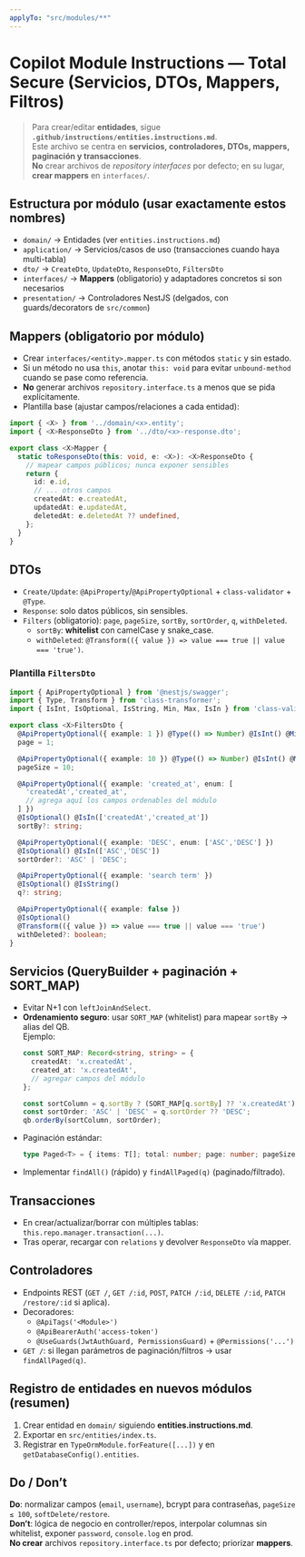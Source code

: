 ```yaml
---
applyTo: "src/modules/**"
---
```


# Copilot Module Instructions — Total Secure (Servicios, DTOs, Mappers, Filtros)

> Para crear/editar **entidades**, sigue **`.github/instructions/entities.instructions.md`**.  
> Este archivo se centra en **servicios, controladores, DTOs, mappers, paginación y transacciones**.  
> **No** crear archivos de *repository interfaces* por defecto; en su lugar, **crear mappers** en `interfaces/`.

## Estructura por módulo (usar exactamente estos nombres)
- `domain/` → Entidades (ver `entities.instructions.md`)
- `application/` → Servicios/casos de uso (transacciones cuando haya multi-tabla)
- `dto/` → `CreateDto`, `UpdateDto`, `ResponseDto`, `FiltersDto`
- `interfaces/` → **Mappers** (obligatorio) y adaptadores concretos si son necesarios
- `presentation/` → Controladores NestJS (delgados, con guards/decorators de `src/common`)

## Mappers (obligatorio por módulo)
- Crear `interfaces/<entity>.mapper.ts` con métodos `static` y sin estado.
- Si un método no usa `this`, anotar `this: void` para evitar `unbound-method` cuando se pase como referencia.
- **No** generar archivos `repository.interface.ts` a menos que se pida explícitamente.
- Plantilla base (ajustar campos/relaciones a cada entidad):
```ts
import { <X> } from '../domain/<x>.entity';
import { <X>ResponseDto } from '../dto/<x>-response.dto';

export class <X>Mapper {
  static toResponseDto(this: void, e: <X>): <X>ResponseDto {
    // mapear campos públicos; nunca exponer sensibles
    return {
      id: e.id,
      // ... otros campos
      createdAt: e.createdAt,
      updatedAt: e.updatedAt,
      deletedAt: e.deletedAt ?? undefined,
    };
  }
}
```

## DTOs
- `Create/Update`: `@ApiProperty`/`@ApiPropertyOptional` + `class-validator` + `@Type`.
- `Response`: solo datos públicos, sin sensibles.
- `Filters` (obligatorio): `page`, `pageSize`, `sortBy`, `sortOrder`, `q`, `withDeleted`.  
  - `sortBy`: **whitelist** con camelCase y snake_case.  
  - `withDeleted`: `@Transform(({ value }) => value === true || value === 'true')`.

### Plantilla `FiltersDto`
```ts
import { ApiPropertyOptional } from '@nestjs/swagger';
import { Type, Transform } from 'class-transformer';
import { IsInt, IsOptional, IsString, Min, Max, IsIn } from 'class-validator';

export class <X>FiltersDto {
  @ApiPropertyOptional({ example: 1 }) @Type(() => Number) @IsInt() @Min(1)
  page = 1;

  @ApiPropertyOptional({ example: 10 }) @Type(() => Number) @IsInt() @Min(1) @Max(100)
  pageSize = 10;

  @ApiPropertyOptional({ example: 'created_at', enum: [
    'createdAt','created_at',
    // agrega aquí los campos ordenables del módulo
  ] })
  @IsOptional() @IsIn(['createdAt','created_at'])
  sortBy?: string;

  @ApiPropertyOptional({ example: 'DESC', enum: ['ASC','DESC'] })
  @IsOptional() @IsIn(['ASC','DESC'])
  sortOrder?: 'ASC' | 'DESC';

  @ApiPropertyOptional({ example: 'search term' })
  @IsOptional() @IsString()
  q?: string;

  @ApiPropertyOptional({ example: false })
  @IsOptional()
  @Transform(({ value }) => value === true || value === 'true')
  withDeleted?: boolean;
}
```

## Servicios (QueryBuilder + paginación + SORT_MAP)
- Evitar N+1 con `leftJoinAndSelect`.
- **Ordenamiento seguro**: usar `SORT_MAP` (whitelist) para mapear `sortBy` → alias del QB.  
  Ejemplo:
  ```ts
  const SORT_MAP: Record<string, string> = {
    createdAt: 'x.createdAt',
    created_at: 'x.createdAt',
    // agregar campos del módulo
  };

  const sortColumn = q.sortBy ? (SORT_MAP[q.sortBy] ?? 'x.createdAt') : 'x.createdAt';
  const sortOrder: 'ASC' | 'DESC' = q.sortOrder ?? 'DESC';
  qb.orderBy(sortColumn, sortOrder);
  ```
- Paginación estándar:
  ```ts
  type Paged<T> = { items: T[]; total: number; page: number; pageSize: number };
  ```
- Implementar `findAll()` (rápido) y `findAllPaged(q)` (paginado/filtrado).

## Transacciones
- En crear/actualizar/borrar con múltiples tablas: `this.repo.manager.transaction(...)`.
- Tras operar, recargar con `relations` y devolver `ResponseDto` vía mapper.

## Controladores
- Endpoints REST (`GET /`, `GET /:id`, `POST`, `PATCH /:id`, `DELETE /:id`, `PATCH /restore/:id` si aplica).
- Decoradores:
  - `@ApiTags('<Module>')`
  - `@ApiBearerAuth('access-token')`
  - `@UseGuards(JwtAuthGuard, PermissionsGuard)` + `@Permissions('...')`
- `GET /`: si llegan parámetros de paginación/filtros → usar `findAllPaged(q)`.

## Registro de entidades en nuevos módulos (resumen)
1. Crear entidad en `domain/` siguiendo **entities.instructions.md**.  
2. Exportar en `src/entities/index.ts`.  
3. Registrar en `TypeOrmModule.forFeature([...])` y en `getDatabaseConfig().entities`.

## Do / Don’t
**Do**: normalizar campos (`email`, `username`), bcrypt para contraseñas, `pageSize ≤ 100`, `softDelete/restore`.  
**Don’t**: lógica de negocio en controller/repos, interpolar columnas sin whitelist, exponer `password`, `console.log` en prod.  
**No crear** archivos `repository.interface.ts` por defecto; priorizar **mappers**.
